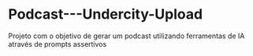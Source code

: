 # Podcast---Undercity-Upload
Projeto com o objetivo de gerar um podcast utilizando ferramentas de IA através de prompts assertivos
